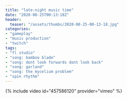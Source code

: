 ```yaml
---
title: "late-night music time"
date: "2020-08-25T00:13:18Z"
header:
  teaser: "/assets/thumbs/2020-08-25-00-13-18.jpg"
categories:
- "gameplay"
- "music production"
- "twitch"
tags:
- "fl studio"
- "song: bamboo blade"
- "song: dont look forwards dont look back"
- "song: garland"
- "song: the mycelium problem"
- "spin rhythm"
---
```

{% include video id="457586120" provider="vimeo" %}
